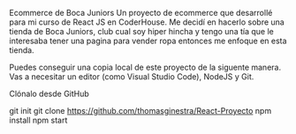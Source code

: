 Ecommerce de Boca Juniors
Un proyecto de ecommerce que desarrollé para mi curso de React JS en CoderHouse. Me decidí en hacerlo sobre una tienda de Boca Juniors, club cual soy hiper hincha y tengo una tía que le interesaba tener una pagina para vender ropa entonces me enfoque en esta tienda.

Puedes conseguir una copia local de este proyecto de la siguente manera. Vas a necesitar un editor (como Visual Studio Code), NodeJS y Git.

Clónalo desde GitHub

git init
git clone https://github.com/thomasginestra/React-Proyecto
npm install
npm start